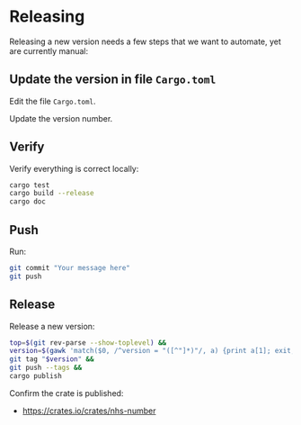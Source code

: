 # Releasing

Releasing a new version needs a few steps that we want to automate, yet are currently manual:

## Update the version in file `Cargo.toml`

Edit the file `Cargo.toml`.

Update the version number.

## Verify

Verify everything is correct locally:

```sh
cargo test
cargo build --release
cargo doc
```

## Push

Run:

```sh
git commit "Your message here"
git push
```

## Release

Release a new version:

```sh
top=$(git rev-parse --show-toplevel) &&
version=$(gawk 'match($0, /^version = "([^"]*)"/, a) {print a[1]; exit;}' "$top/Cargo.toml") &&
git tag "$version" &&
git push --tags &&
cargo publish
```

Confirm the crate is published:

* <https://crates.io/crates/nhs-number>
